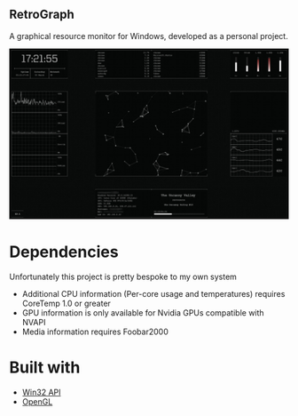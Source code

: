 ## RetroGraph
A graphical resource monitor for Windows, developed as a personal project.

![Retrograph Demo](https://github.com/Obvman/RetroGraph/blob/master/RetroGraphFull.jpg)

# Dependencies
Unfortunately this project is pretty bespoke to my own system

* Additional CPU information (Per-core usage and temperatures) requires CoreTemp 1.0 or greater
* GPU information is only available for Nvidia GPUs compatible with NVAPI
* Media information requires Foobar2000

# Built with
* [Win32 API](https://msdn.microsoft.com/en-us/library/windows/desktop/ff818516%28v=vs.85%29.aspx?f=255&MSPPError=-2147217396)
* [OpenGL](https://www.opengl.org/)
